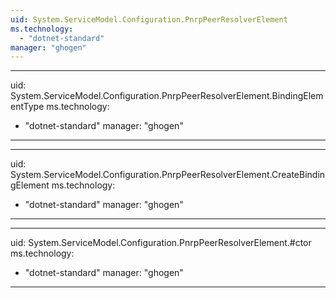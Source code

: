 ```yaml
---
uid: System.ServiceModel.Configuration.PnrpPeerResolverElement
ms.technology: 
  - "dotnet-standard"
manager: "ghogen"
---
```


---
uid: System.ServiceModel.Configuration.PnrpPeerResolverElement.BindingElementType
ms.technology: 
  - "dotnet-standard"
manager: "ghogen"
---

---
uid: System.ServiceModel.Configuration.PnrpPeerResolverElement.CreateBindingElement
ms.technology: 
  - "dotnet-standard"
manager: "ghogen"
---

---
uid: System.ServiceModel.Configuration.PnrpPeerResolverElement.#ctor
ms.technology: 
  - "dotnet-standard"
manager: "ghogen"
---
